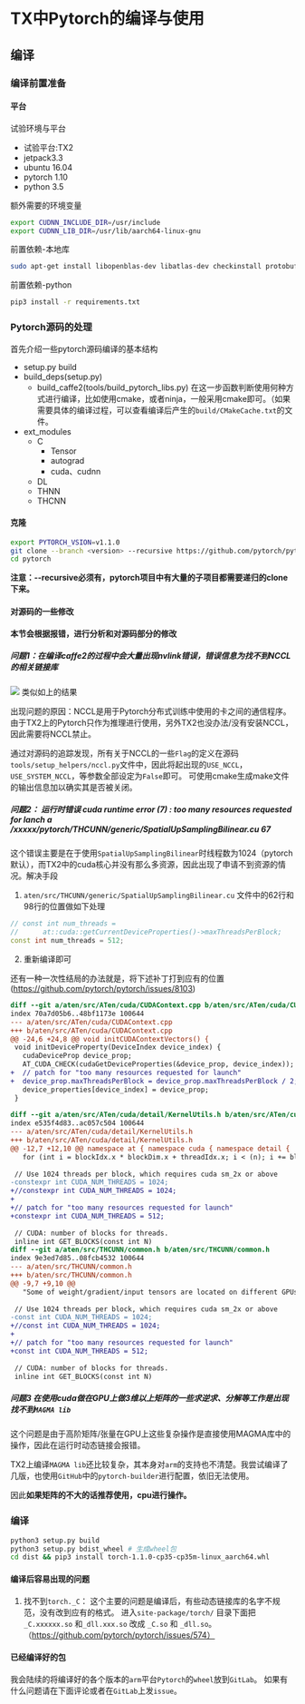 # TX中Pytorch的编译与使用

## 编译

### 编译前置准备

#### 平台

试验环境与平台

+ 试验平台:TX2
+ jetpack3.3
+ ubuntu 16.04
+ pytorch 1.10
+ python 3.5

额外需要的环境变量

```bash
export CUDNN_INCLUDE_DIR=/usr/include
export CUDNN_LIB_DIR=/usr/lib/aarch64-linux-gnu
```

前置依赖-本地库

```bash
sudo apt-get install libopenblas-dev libatlas-dev checkinstall protobuf
```

前置依赖-python

```bash
pip3 install -r requirements.txt
```

### Pytorch源码的处理

首先介绍一些pytorch源码编译的基本结构
+ setup.py build
+ build_deps(setup.py)
  + build_caffe2(tools/build_pytorch_libs.py) 在这一步函数判断使用何种方式进行编译，比如使用cmake，或者ninja，一般采用cmake即可。（如果需要具体的编译过程，可以查看编译后产生的`build/CMakeCache.txt`的文件。
+ ext_modules
  + C
    + Tensor
    + autograd
    + cuda、cudnn
  + DL
  + THNN
  + THCNN
  
#### 克隆

```bash
export PYTORCH_VSION=v1.1.0
git clone --branch <version> --recursive https://github.com/pytorch/pytorch.git
cd pytorch
```

**注意：--recursive必须有，pytorch项目中有大量的子项目都需要递归的clone下来。**

#### 对源码的一些修改

**本节会根据报错，进行分析和对源码部分的修改**

##### 问题1：在编译caffe2的过程中会大量出现nvlink错误，错误信息为找不到NCCL的相关链接库
![](http://q52k1g9if.bkt.clouddn.com/images20200202185413.png)
类似如上的结果

出现问题的原因：NCCL是用于Pytorch分布式训练中使用的卡之间的通信程序。由于TX2上的Pytorch只作为推理进行使用，另外TX2也没办法/没有安装NCCL，因此需要将NCCL禁止。

通过对源码的追踪发现，所有关于NCCL的一些`Flag`的定义在源码`tools/setup_helpers/nccl.py`文件中，因此将起出现的`USE_NCCL`，`USE_SYSTEM_NCCL`，等参数全部设定为`False`即可。
可使用cmake生成make文件的输出信息加以确实其是否被关闭。

##### 问题2： 运行时错误 cuda runtime error (7) : too many resources requested for lanch a /xxxxx/pytorch/THCUNN/generic/SpatialUpSamplingBilinear.cu 67

这个错误主要是在于使用`SpatialUpSamplingBilinear`时线程数为1024（pytorch默认），而TX2中的cuda核心并没有那么多资源，因此出现了申请不到资源的情况。解决手段
1. `aten/src/THCUNN/generic/SpatialUpSamplingBilinear.cu` 文件中的62行和98行的位置做如下处理
```c++
// const int num_threads =
//      at::cuda::getCurrentDeviceProperties()->maxThreadsPerBlock;
const int num_threads = 512;
```
2. 重新编译即可

还有一种一次性结局的办法就是，将下述补丁打到应有的位置(https://github.com/pytorch/pytorch/issues/8103)

```diff
diff --git a/aten/src/ATen/cuda/CUDAContext.cpp b/aten/src/ATen/cuda/CUDAContext.cpp
index 70a7d05b6..48bf1173e 100644
--- a/aten/src/ATen/cuda/CUDAContext.cpp
+++ b/aten/src/ATen/cuda/CUDAContext.cpp
@@ -24,6 +24,8 @@ void initCUDAContextVectors() {
 void initDeviceProperty(DeviceIndex device_index) {
   cudaDeviceProp device_prop;
   AT_CUDA_CHECK(cudaGetDeviceProperties(&device_prop, device_index));
+  // patch for "too many resources requested for launch"
+  device_prop.maxThreadsPerBlock = device_prop.maxThreadsPerBlock / 2;
   device_properties[device_index] = device_prop;
 }
 
diff --git a/aten/src/ATen/cuda/detail/KernelUtils.h b/aten/src/ATen/cuda/detail/KernelUtils.h
index e535f4d83..ac057c504 100644
--- a/aten/src/ATen/cuda/detail/KernelUtils.h
+++ b/aten/src/ATen/cuda/detail/KernelUtils.h
@@ -12,7 +12,10 @@ namespace at { namespace cuda { namespace detail {
   for (int i = blockIdx.x * blockDim.x + threadIdx.x; i < (n); i += blockDim.x * gridDim.x)
 
 // Use 1024 threads per block, which requires cuda sm_2x or above
-constexpr int CUDA_NUM_THREADS = 1024;
+//constexpr int CUDA_NUM_THREADS = 1024;
+
+// patch for "too many resources requested for launch"
+constexpr int CUDA_NUM_THREADS = 512;
 
 // CUDA: number of blocks for threads.
 inline int GET_BLOCKS(const int N)
diff --git a/aten/src/THCUNN/common.h b/aten/src/THCUNN/common.h
index 9e3ed7d85..08fcb4532 100644
--- a/aten/src/THCUNN/common.h
+++ b/aten/src/THCUNN/common.h
@@ -9,7 +9,10 @@
   "Some of weight/gradient/input tensors are located on different GPUs. Please move them to a single one.")
 
 // Use 1024 threads per block, which requires cuda sm_2x or above
-const int CUDA_NUM_THREADS = 1024;
+//const int CUDA_NUM_THREADS = 1024;
+
+// patch for "too many resources requested for launch"
+const int CUDA_NUM_THREADS = 512;
 
 // CUDA: number of blocks for threads.
 inline int GET_BLOCKS(const int N)
```

##### 问题3 在使用cuda做在GPU上做3维以上矩阵的一些求逆求、分解等工作是出现 找不到`MAGMA lib`

这个问题是由于高阶矩阵/张量在GPU上这些复杂操作是直接使用MAGMA库中的操作，因此在运行时动态链接会报错。

TX2上编译`MAGMA lib`还比较复杂，其本身对`arm`的支持也不清楚。我尝试编译了几版，也使用`GitHub`中的`pytorch-builder`进行配置，依旧无法使用。

因此**如果矩阵的不大的话推荐使用，cpu进行操作。**

### 编译

```bash
python3 setup.py build
python3 setup.py bdist_wheel # 生成wheel包
cd dist && pip3 install torch-1.1.0-cp35-cp35m-linux_aarch64.whl  
```

#### 编译后容易出现的问题

1. 找不到`torch._C`： 这个主要的问题是编译后，有些动态链接库的名字不规范，没有改到应有的格式。
进入`site-package/torch/` 目录下面把`_C.xxxxxx.so` 和`_dll.xxx.so` 改成 `_C.so` 和 `_dll.so`。（https://github.com/pytorch/pytorch/issues/574）

#### 已经编译好的包

我会陆续的将编译好的各个版本的`arm`平台`Pytorch`的`wheel`放到`GitLab`。 如果有什么问题请在下面评论或者在`GitLab`上发`issue`。